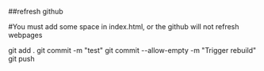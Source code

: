 ##refresh github

#You must add some space in index.html, or the github will not refresh webpages

git add .
git commit -m "test"
git commit --allow-empty -m "Trigger rebuild"
git push